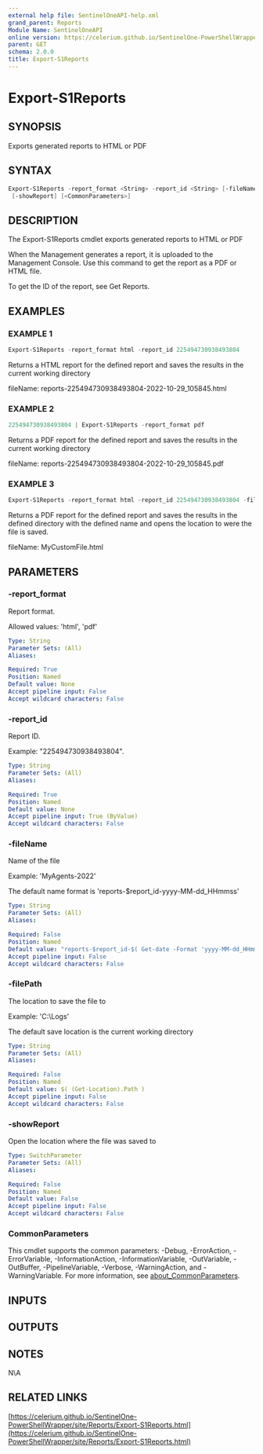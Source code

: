 ```yaml
---
external help file: SentinelOneAPI-help.xml
grand_parent: Reports
Module Name: SentinelOneAPI
online version: https://celerium.github.io/SentinelOne-PowerShellWrapper/site/Reports/Export-S1Reports.html
parent: GET
schema: 2.0.0
title: Export-S1Reports
---
```


# Export-S1Reports

## SYNOPSIS
Exports generated reports to HTML or PDF

## SYNTAX

```powershell
Export-S1Reports -report_format <String> -report_id <String> [-fileName <String>] [-filePath <String>]
 [-showReport] [<CommonParameters>]
```

## DESCRIPTION
The Export-S1Reports cmdlet exports generated reports to HTML or PDF

When the Management generates a report, it is uploaded to the Management Console.
Use this command to get the report as a PDF or HTML file.

To get the ID of the report, see Get Reports.

## EXAMPLES

### EXAMPLE 1
```powershell
Export-S1Reports -report_format html -report_id 225494730938493804
```

Returns a HTML report for the defined report and saves the results in the current working directory

fileName:
    reports-225494730938493804-2022-10-29_105845.html

### EXAMPLE 2
```powershell
225494730938493804 | Export-S1Reports -report_format pdf
```

Returns a PDF report for the defined report and saves the results in the current working directory

fileName:
    reports-225494730938493804-2022-10-29_105845.pdf

### EXAMPLE 3
```powershell
Export-S1Reports -report_format html -report_id 225494730938493804 -fileName MyCustomFile -filePath C:\Logs -showReport
```

Returns a PDF report for the defined report and saves the results in the defined directory with the defined name
and opens the location to were the file is saved.

fileName:
    MyCustomFile.html

## PARAMETERS

### -report_format
Report format.

Allowed values:
'html', 'pdf'

```yaml
Type: String
Parameter Sets: (All)
Aliases:

Required: True
Position: Named
Default value: None
Accept pipeline input: False
Accept wildcard characters: False
```

### -report_id
Report ID.

Example: "225494730938493804".

```yaml
Type: String
Parameter Sets: (All)
Aliases:

Required: True
Position: Named
Default value: None
Accept pipeline input: True (ByValue)
Accept wildcard characters: False
```

### -fileName
Name of the file

Example: 'MyAgents-2022'

The default name format is 'reports-$report_id-yyyy-MM-dd_HHmmss'

```yaml
Type: String
Parameter Sets: (All)
Aliases:

Required: False
Position: Named
Default value: "reports-$report_id-$( Get-date -Format 'yyyy-MM-dd_HHmmss' )"
Accept pipeline input: False
Accept wildcard characters: False
```

### -filePath
The location to save the file to

Example: 'C:\Logs'

The default save location is the current working directory

```yaml
Type: String
Parameter Sets: (All)
Aliases:

Required: False
Position: Named
Default value: $( (Get-Location).Path )
Accept pipeline input: False
Accept wildcard characters: False
```

### -showReport
Open the location where the file was saved to

```yaml
Type: SwitchParameter
Parameter Sets: (All)
Aliases:

Required: False
Position: Named
Default value: False
Accept pipeline input: False
Accept wildcard characters: False
```

### CommonParameters
This cmdlet supports the common parameters: -Debug, -ErrorAction, -ErrorVariable, -InformationAction, -InformationVariable, -OutVariable, -OutBuffer, -PipelineVariable, -Verbose, -WarningAction, and -WarningVariable. For more information, see [about_CommonParameters](http://go.microsoft.com/fwlink/?LinkID=113216).

## INPUTS

## OUTPUTS

## NOTES
N\A

## RELATED LINKS

[https://celerium.github.io/SentinelOne-PowerShellWrapper/site/Reports/Export-S1Reports.html](https://celerium.github.io/SentinelOne-PowerShellWrapper/site/Reports/Export-S1Reports.html)

